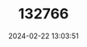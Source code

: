 ---
title: "132766"
category: "Epinephelus macrospilos"
draft: false
date: 2024-02-22 13:03:51
languages:
  English: ["Bigspot Rockcod", "Large-spotted Rockcod", "Snubnose Rockcod", "Snubnose Rock Cod", "Snubnose Grouper"]
  Spanish; Castilian: ["Mero Alfombrado"]
  French: ["Mérou Tapis", "Vielle Chat", "Vielle Voleuse"]
---